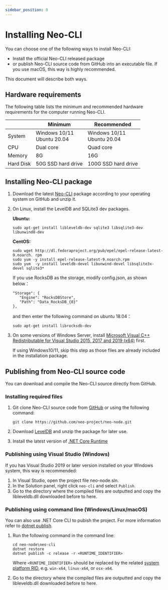 ```yaml
---
sidebar_position: 0
---
```

# Installing Neo-CLI

You can choose one of the following ways to install Neo-CLI:

- Install the official Neo-CLI released package
- or publish Neo-CLI source code from GitHub into an executable file. If you use macOS, this way is highly recommended.

This document will describe both ways.

## Hardware requirements

The following table lists the minimum and recommended hardware requirements for the computer running Neo-CLI.

|           | Minimum                             | Recommended                         |
| --------- | ----------------------------------- | ----------------------------------- |
| System    | Windows 10/11<br/>Ubuntu 20.04<br/> | Windows 10/11<br/>Ubuntu 20.04<br/> |
| CPU       | Dual core                           | Quad core                           |
| Memory    | 8G                                  | 16G                                 |
| Hard Disk | 50G SSD hard drive                  | 100G SSD hard drive                 |

## Installing Neo-CLI package

1. Download the latest [Neo-CLI](https://github.com/neo-project/neo-cli/releases) package according to your operating system on GitHub and unzip it.

2. On Linux, install the LevelDB and SQLite3 dev packages. 

    **Ubuntu:**

    ```
    sudo apt-get install libleveldb-dev sqlite3 libsqlite3-dev libunwind8-dev
    ```

    **CentOS:**

    ```
    sudo wget http://dl.fedoraproject.org/pub/epel/epel-release-latest-9.noarch. rpm
    sudo yum -y install epel-release-latest-9.noarch.rpm
    sudo yum  -y install leveldb-devel libunwind-devel libsqlite3x-devel sqlite3*
    ```

    If you use RocksDB as the storage, modify config.json, as shown below：

    ```
    "Storage": {
       "Engine": "RocksDBStore",
       "Path": "Data_RocksDB_{0}"
    },
    ```

    and then enter the following command on ubuntu 18.04：

    ```
    sudo apt-get install librocksdb-dev
    ```

3. On some versions of Windows Server, install [Microsoft Visual C++ Redistributable for Visual Studio 2015, 2017 and 2019 (x64)](https://aka.ms/vs/16/release/vc_redist.x64.exe) first.

    If using Windows10/11, skip this step as those files are already included in the installation package. 

## Publishing from Neo-CLI source code

You can download and compile the Neo-CLI source directly from GitHub.

### Installing required files

1. Git clone Neo-CLI source code from [GitHub](https://github.com/neo-project/neo-node) or using the following command:

    ```
    git clone https://github.com/neo-project/neo-node.git
    ```

2. Download [LevelDB](https://github.com/neo-ngd/leveldb/releases) and unzip the package for later use.

3. Install the latest version of  [.NET Core Runtime](https://dotnet.microsoft.com/download/dotnet-core/current/runtime)

### Publishing using Visual Studio (Windows)

If you has Visual Studio 2019 or later version installed on your Windows system, this way is recommended:

1. In Visual Studio, open the project file neo-node.sln.
2. In the Solution panel, right click `neo-cli` and select `Publish`.
3. Go to the directory where the compiled files are outputted and copy the libleveldb.dll downloaded before to here.

### Publishing using command line (Windows/Linux/macOS)

You can also use .NET Core CLI to pubish the project. For more information refer to [dotnet publish](https://docs.microsoft.com/zh-cn/dotnet/core/tools/dotnet-publish).

1. Run the following command in the command line:
  
   ```
   cd neo-node\neo-cli
   dotnet restore
   dotnet publish -c release -r <RUNTIME_IDENTIFIER>
   ```
   
   Where `<RUNTIME_IDENTIFIER>` should be replaced by the related [system platform RID](https://docs.microsoft.com/zh-cn/dotnet/core/rid-catalog), e.g.  `win-x64`, `linux-x64`, or `osx-x64`.

2. Go to the directory where the compiled files are outputted and copy the libleveldb.dll downloaded before to here.

